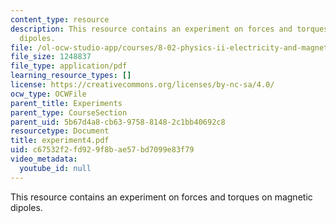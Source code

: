 ```yaml
---
content_type: resource
description: This resource contains an experiment on forces and torques on magnetic
  dipoles.
file: /ol-ocw-studio-app/courses/8-02-physics-ii-electricity-and-magnetism-spring-2007/c67532f2fd929f8bae57bd7099e83f79_experiment4.pdf
file_size: 1248837
file_type: application/pdf
learning_resource_types: []
license: https://creativecommons.org/licenses/by-nc-sa/4.0/
ocw_type: OCWFile
parent_title: Experiments
parent_type: CourseSection
parent_uid: 5b67d4a8-cb63-9758-8148-2c1bb40692c8
resourcetype: Document
title: experiment4.pdf
uid: c67532f2-fd92-9f8b-ae57-bd7099e83f79
video_metadata:
  youtube_id: null
---
```

This resource contains an experiment on forces and torques on magnetic dipoles.